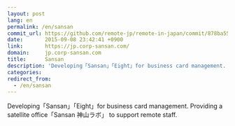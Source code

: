 ```yaml
---
layout: post
lang: en
permalink: /en/sansan
commit_url: https://github.com/remote-jp/remote-in-japan/commit/878ba55549cacf0553e4c7492bc182c511c01bd3
date:       2015-09-08 23:42:41 +0900
link:       https://jp.corp-sansan.com/
domain:     jp.corp-sansan.com
title:      Sansan
description: 'Developing「Sansan」「Eight」for business card management. Providing a satellite office「Sansan 神山ラボ」 to support remote staff.'
categories: 
redirect_from:
  - /en/sansan
---
```


<p>Developing「Sansan」「Eight」for business card management. Providing a satellite office「Sansan 神山ラボ」 to support remote staff.</p>
